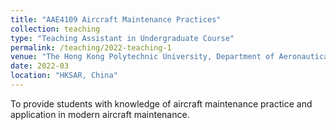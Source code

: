 ```yaml
---
title: "AAE4109 Aircraft Maintenance Practices"
collection: teaching
type: "Teaching Assistant in Undergraduate Course"
permalink: /teaching/2022-teaching-1
venue: "The Hong Kong Polytechnic University, Department of Aeronautical and Aviation Engineering"
date: 2022-03
location: "HKSAR, China"
---
```


To provide students with knowledge of aircraft maintenance practice and application in modern aircraft maintenance. 
